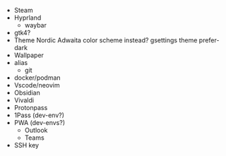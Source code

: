 * Steam
* Hyprland
    * waybar
* gtk4?
* Theme
    Nordic
    Adwaita color scheme instead?
    gsettings theme prefer-dark
* Wallpaper
* alias
    * git
* docker/podman
* Vscode/neovim
* Obsidian
* Vivaldi
* Protonpass
* 1Pass (dev-env?)
* PWA (dev-envs?)
    * Outlook
    * Teams
* SSH key 

